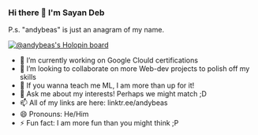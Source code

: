 ### Hi there 👋 I'm Sayan Deb
P.s. "andybeas" is just an anagram of my name.



[![@andybeas's Holopin board](https://holopin.me/andybeas)](https://holopin.io/@andybeas)

- 🔭 I’m currently working on Google Clould certifications
- 👯 I’m looking to collaborate on more Web-dev projects to polish off my skills
- 🤔 If you wanna teach me ML, I am more than up for it!
- 💬 Ask me about my interests! Perhaps we might match ;D
- 📫 All of my links are here: linktr.ee/andybeas
- 😄 Pronouns: He/Him
- ⚡ Fun fact: I am more fun than you might think ;P
